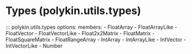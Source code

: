 # Types (polykin.utils.types)

::: polykin.utils.types
    options:
        members:
            - FloatArray
            - FloatArrayLike
            - FloatVector
            - FloatVectorLike
            - Float2x2Matrix
            - FloatMatrix
            - FloatSquareMatrix
            - FloatRangeArray
            - IntArray
            - IntArrayLike
            - IntVector
            - IntVectorLike
            - Number
